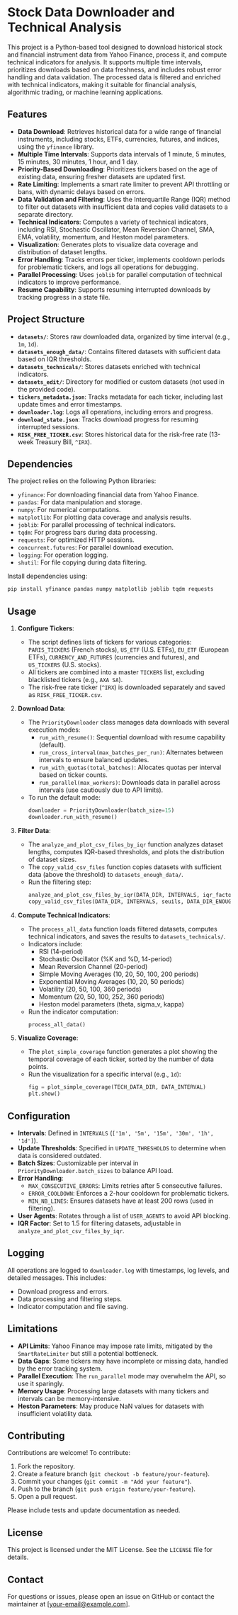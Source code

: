 # Stock Data Downloader and Technical Analysis

This project is a Python-based tool designed to download historical stock and financial instrument data from Yahoo Finance, process it, and compute technical indicators for analysis. It supports multiple time intervals, prioritizes downloads based on data freshness, and includes robust error handling and data validation. The processed data is filtered and enriched with technical indicators, making it suitable for financial analysis, algorithmic trading, or machine learning applications.

## Features

- **Data Download**: Retrieves historical data for a wide range of financial instruments, including stocks, ETFs, currencies, futures, and indices, using the `yfinance` library.
- **Multiple Time Intervals**: Supports data intervals of 1 minute, 5 minutes, 15 minutes, 30 minutes, 1 hour, and 1 day.
- **Priority-Based Downloading**: Prioritizes tickers based on the age of existing data, ensuring fresher datasets are updated first.
- **Rate Limiting**: Implements a smart rate limiter to prevent API throttling or bans, with dynamic delays based on errors.
- **Data Validation and Filtering**: Uses the Interquartile Range (IQR) method to filter out datasets with insufficient data and copies valid datasets to a separate directory.
- **Technical Indicators**: Computes a variety of technical indicators, including RSI, Stochastic Oscillator, Mean Reversion Channel, SMA, EMA, volatility, momentum, and Heston model parameters.
- **Visualization**: Generates plots to visualize data coverage and distribution of dataset lengths.
- **Error Handling**: Tracks errors per ticker, implements cooldown periods for problematic tickers, and logs all operations for debugging.
- **Parallel Processing**: Uses `joblib` for parallel computation of technical indicators to improve performance.
- **Resume Capability**: Supports resuming interrupted downloads by tracking progress in a state file.

## Project Structure

- **`datasets/`**: Stores raw downloaded data, organized by time interval (e.g., `1m`, `1d`).
- **`datasets_enough_data/`**: Contains filtered datasets with sufficient data based on IQR thresholds.
- **`datasets_technicals/`**: Stores datasets enriched with technical indicators.
- **`datasets_edit/`**: Directory for modified or custom datasets (not used in the provided code).
- **`tickers_metadata.json`**: Tracks metadata for each ticker, including last update times and error timestamps.
- **`downloader.log`**: Logs all operations, including errors and progress.
- **`download_state.json`**: Tracks download progress for resuming interrupted sessions.
- **`RISK_FREE_TICKER.csv`**: Stores historical data for the risk-free rate (13-week Treasury Bill, `^IRX`).

## Dependencies

The project relies on the following Python libraries:
- `yfinance`: For downloading financial data from Yahoo Finance.
- `pandas`: For data manipulation and storage.
- `numpy`: For numerical computations.
- `matplotlib`: For plotting data coverage and analysis results.
- `joblib`: For parallel processing of technical indicators.
- `tqdm`: For progress bars during data processing.
- `requests`: For optimized HTTP sessions.
- `concurrent.futures`: For parallel download execution.
- `logging`: For operation logging.
- `shutil`: For file copying during data filtering.

Install dependencies using:
```bash
pip install yfinance pandas numpy matplotlib joblib tqdm requests
```

## Usage

1. **Configure Tickers**:
   - The script defines lists of tickers for various categories: `PARIS_TICKERS` (French stocks), `US_ETF` (U.S. ETFs), `EU_ETF` (European ETFs), `CURRENCY_AND_FUTURES` (currencies and futures), and `US_TICKERS` (U.S. stocks).
   - All tickers are combined into a master `TICKERS` list, excluding blacklisted tickers (e.g., `AXA SA`).
   - The risk-free rate ticker (`^IRX`) is downloaded separately and saved as `RISK_FREE_TICKER.csv`.

2. **Download Data**:
   - The `PriorityDownloader` class manages data downloads with several execution modes:
     - `run_with_resume()`: Sequential download with resume capability (default).
     - `run_cross_interval(max_batches_per_run)`: Alternates between intervals to ensure balanced updates.
     - `run_with_quotas(total_batches)`: Allocates quotas per interval based on ticker counts.
     - `run_parallel(max_workers)`: Downloads data in parallel across intervals (use cautiously due to API limits).
   - To run the default mode:
     ```python
     downloader = PriorityDownloader(batch_size=15)
     downloader.run_with_resume()
     ```

3. **Filter Data**:
   - The `analyze_and_plot_csv_files_by_iqr` function analyzes dataset lengths, computes IQR-based thresholds, and plots the distribution of dataset sizes.
   - The `copy_valid_csv_files` function copies datasets with sufficient data (above the threshold) to `datasets_enough_data/`.
   - Run the filtering step:
     ```python
     analyze_and_plot_csv_files_by_iqr(DATA_DIR, INTERVALS, iqr_factor=1.5, top_n=10)
     copy_valid_csv_files(DATA_DIR, INTERVALS, seuils, DATA_DIR_ENOUGH_DATA)
     ```

4. **Compute Technical Indicators**:
   - The `process_all_data` function loads filtered datasets, computes technical indicators, and saves the results to `datasets_technicals/`.
   - Indicators include:
     - RSI (14-period)
     - Stochastic Oscillator (%K and %D, 14-period)
     - Mean Reversion Channel (20-period)
     - Simple Moving Averages (10, 20, 50, 100, 200 periods)
     - Exponential Moving Averages (10, 20, 50 periods)
     - Volatility (20, 50, 100, 360 periods)
     - Momentum (20, 50, 100, 252, 360 periods)
     - Heston model parameters (theta, sigma_v, kappa)
   - Run the indicator computation:
     ```python
     process_all_data()
     ```

5. **Visualize Coverage**:
   - The `plot_simple_coverage` function generates a plot showing the temporal coverage of each ticker, sorted by the number of data points.
   - Run the visualization for a specific interval (e.g., `1d`):
     ```python
     fig = plot_simple_coverage(TECH_DATA_DIR, DATA_INTERVAL)
     plt.show()
     ```

## Configuration

- **Intervals**: Defined in `INTERVALS` (`['1m', '5m', '15m', '30m', '1h', '1d']`).
- **Update Thresholds**: Specified in `UPDATE_THRESHOLDS` to determine when data is considered outdated.
- **Batch Sizes**: Customizable per interval in `PriorityDownloader.batch_sizes` to balance API load.
- **Error Handling**:
  - `MAX_CONSECUTIVE_ERRORS`: Limits retries after 5 consecutive failures.
  - `ERROR_COOLDOWN`: Enforces a 2-hour cooldown for problematic tickers.
  - `MIN_NB_LINES`: Ensures datasets have at least 200 rows (used in filtering).
- **User Agents**: Rotates through a list of `USER_AGENTS` to avoid API blocking.
- **IQR Factor**: Set to 1.5 for filtering datasets, adjustable in `analyze_and_plot_csv_files_by_iqr`.

## Logging

All operations are logged to `downloader.log` with timestamps, log levels, and detailed messages. This includes:
- Download progress and errors.
- Data processing and filtering steps.
- Indicator computation and file saving.

## Limitations

- **API Limits**: Yahoo Finance may impose rate limits, mitigated by the `SmartRateLimiter` but still a potential bottleneck.
- **Data Gaps**: Some tickers may have incomplete or missing data, handled by the error tracking system.
- **Parallel Execution**: The `run_parallel` mode may overwhelm the API, so use it sparingly.
- **Memory Usage**: Processing large datasets with many tickers and intervals can be memory-intensive.
- **Heston Parameters**: May produce NaN values for datasets with insufficient volatility data.

## Contributing

Contributions are welcome! To contribute:
1. Fork the repository.
2. Create a feature branch (`git checkout -b feature/your-feature`).
3. Commit your changes (`git commit -m "Add your feature"`).
4. Push to the branch (`git push origin feature/your-feature`).
5. Open a pull request.

Please include tests and update documentation as needed.

## License

This project is licensed under the MIT License. See the `LICENSE` file for details.

## Contact

For questions or issues, please open an issue on GitHub or contact the maintainer at [your-email@example.com].